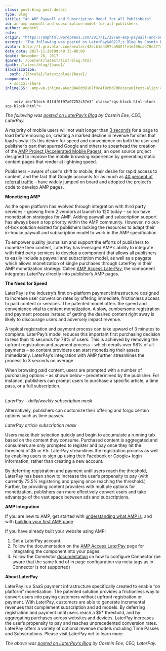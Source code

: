 ```yaml
---
class: post-blog post-detail
type: Blog
$title: "An AMP Paywall and Subscription Model for All Publishers"
id: an-amp-paywall-and-subscription-model-for-all-publishers
author: amphtml
role: 
origin: "https://amphtml.wordpress.com/2017/11/28/an-amp-paywall-and-subscription-model-for-all-publishers/amp/"
excerpt: "The following was posted on LaterPay&#8217;s Blog by Cosmin Ene, CEO, LaterPay. A majority of mobile users will not wait longer than 3 seconds for a page to load before moving on, creating a marked decline in revenue for sites that load slowly. It’s this desire for speed and convenience on both the user and publisher’s part that spurred [&#8230;]"
avatar: http://1.gravatar.com/avatar/42ecb1ea497ca9d0ffe1e406cae70e27?s=96&d=identicon&r=G
date_data: 2017-11-28T09:49:35-08:00
$date: November 28, 2017
$parent: /content/latest/list-blog.html
$path: /latest/blog/{base}/
$localization:
  path: /{locale}/latest/blog/{base}/
components:
  - social-share
inlineCSS: .amp-wp-inline-a6ec8840dd8107f0c4f9cbd7d00cece0{text-align:center;}
---
```


<div class="amp-wp-article-content">

		<div id="block-81fdf6f97a07252c57e3" class="sqs-block html-block sqs-block-html">
<div class="sqs-block-content">
<p><em>The following was <a href="https://www.laterpay.net/blog/2017/11/28/an-amp-paywall-and-subscription-model-for-all-publishers" target="_blank" rel="noopener">posted on LaterPay’s Blog</a> by Cosmin Ene, CEO, LaterPay.</em></p>
<p>A majority of mobile users will not wait longer than <a href="https://www.ampproject.org/learn/overview/#video">3 seconds</a> for a page to load before moving on, creating a marked decline in revenue for sites that load slowly. It’s this desire for speed and convenience on both the user and publisher’s part that spurred Google and others to spearhead the creation of the <a href="https://www.ampproject.org/">AMP Project (Accelerated Mobile Pages)</a>, an open source project designed to improve the mobile browsing experience by generating static content pages that render at lightning speed.</p>
<p>Publishers – aware of user’s shift to mobile, their desire for rapid access to content, and the fact that Google accounts for as much as <a href="https://digiday.com/media/publishers-excited-google-amp-traffic-wonder-revenue-will-follow/">40 percent of referral traffic</a> – have widely jumped on board and adopted the project’s code to develop AMP pages.</p>
<p><strong>Monetizing AMP</strong></p>
<p>As the open platform has evolved through integration with third party services – growing from 2 vendors at launch to 120 today – so too have monetization strategies for AMP. Adding paywall and subscription support has always been a top priority within the AMP community. However, no out-of-box solution existed for publishers lacking the resources to adapt their in-house paywall and subscription model to work in the AMP specification.</p>
<p>To empower quality journalism and support the efforts of publishers to monetize their content, LaterPay has leveraged AMP’s ability to integrate with third party services to develop a component that allows all publishers to easily include a paywall and subscription model, as well as a paygate which allows monetization of single purchases through LaterPay in their AMP monetization strategy. Called <a href="https://www.ampproject.org/docs/reference/components/amp-access-laterpay">AMP Access LaterPay</a>, the component integrates LaterPay directly into publisher’s AMP pages.</p>
<p><strong>The Need for Speed</strong></p>
<p>LaterPay is the industry’s first on-platform payment infrastructure designed to increase user conversion rates by offering immediate, frictionless access to paid content or services. The patented model offers the speed and convenience vital to content monetization. A slow, cumbersome registration and payment process instead of getting the desired content right away is likely to discourage users and adversely impact revenue.</p>
<p>A typical registration and payment process can take upward of 3 minutes to complete. LaterPay’s model reduces this important first purchasing decision to less than 10 seconds for 78% of users. This is achieved by removing the upfront registration and payment process – which derails over 98% of all payments – so content providers can start monetizing their assets immediately. LaterPay’s integration with AMP further streamlines the process to 3 seconds on average.</p>
<p>When browsing paid content, users are prompted with a number of purchasing options – as shown below – predetermined by the publisher. For instance, publishers can prompt users to purchase a specific article, a time pass, or a full subscription.</p>
<p class="amp-wp-inline-a6ec8840dd8107f0c4f9cbd7d00cece0"><span class="amp-wp-inline-a6ec8840dd8107f0c4f9cbd7d00cece0"><amp-img class="alignnone size-large wp-image-1901 amp-wp-enforced-sizes" src="https://amphtml.files.wordpress.com/2017/11/laterpay_image_article_daily_weekly_sub.png?w=660&amp;h=877" alt="LaterPay_Image_Article_Daily_Weekly_Sub" srcset="https://amphtml.files.wordpress.com/2017/11/laterpay_image_article_daily_weekly_sub.png?w=660&amp;h=877 660w, https://amphtml.files.wordpress.com/2017/11/laterpay_image_article_daily_weekly_sub.png?w=113&amp;h=150 113w, https://amphtml.files.wordpress.com/2017/11/laterpay_image_article_daily_weekly_sub.png?w=226&amp;h=300 226w, https://amphtml.files.wordpress.com/2017/11/laterpay_image_article_daily_weekly_sub.png?w=768&amp;h=1021 768w, https://amphtml.files.wordpress.com/2017/11/laterpay_image_article_daily_weekly_sub.png?w=771&amp;h=1024 771w, https://amphtml.files.wordpress.com/2017/11/laterpay_image_article_daily_weekly_sub.png 1070w" sizes="(min-width: 660px) 660px, 100vw" width="660" height="877"></amp-img><br/><em>LaterPay – daily/weekly subscription mask</em></span></p>
</div>
</div>
<div id="block-yui_3_17_2_1_1511873004377_46542" class="sqs-block html-block sqs-block-html">
<div class="sqs-block-content">
Alternatively, publishers can customize their offering and forgo certain options such as time passes.
<p><amp-img class="aligncenter size-full wp-image-1902 amp-wp-enforced-sizes" src="https://amphtml.files.wordpress.com/2017/11/laterpay_image_article_sub.png?w=660" alt="LaterPay_Image_Article_Sub" srcset="https://amphtml.files.wordpress.com/2017/11/laterpay_image_article_sub.png?w=660 660w, https://amphtml.files.wordpress.com/2017/11/laterpay_image_article_sub.png?w=150 150w, https://amphtml.files.wordpress.com/2017/11/laterpay_image_article_sub.png?w=300 300w, https://amphtml.files.wordpress.com/2017/11/laterpay_image_article_sub.png?w=768 768w, https://amphtml.files.wordpress.com/2017/11/laterpay_image_article_sub.png?w=1024 1024w, https://amphtml.files.wordpress.com/2017/11/laterpay_image_article_sub.png 1060w" sizes="(min-width: 660px) 660px, 100vw" width="660" height="639"></amp-img></p>
</div>
</div>
<div id="block-yui_3_17_2_1_1511873004377_41533" class="sqs-block image-block sqs-block-image sqs-text-ready">
<div id="yui_3_17_2_1_1511890880208_117" class="sqs-block-content">
<div id="yui_3_17_2_1_1511890880208_116" class="image-block-outer-wrapper layout-caption-below design-layout-inline">
<div id="yui_3_17_2_1_1511890880208_115" class="intrinsic">
<div class="image-caption-wrapper">
<div class="image-caption">
<p class="amp-wp-inline-a6ec8840dd8107f0c4f9cbd7d00cece0"><em>LaterPay article subscription mask</em></p>
</div>
</div>
</div>
</div>
</div>
</div>
<div id="block-yui_3_17_2_1_1511873004377_41813" class="sqs-block html-block sqs-block-html">
<div class="sqs-block-content">
Users make their selection quickly and begin to accumulate a running tab based on the content they consume. Purchased content is aggregated and consumers are only prompted to register and pay once they hit the threshold of $5 or €5. LaterPay streamlines the registration process as well by enabling users to sign up using their Facebook or Google+ login information, rather than creating a new account.
<p>By deferring registration and payment until users reach the threshold, LaterPay has been show to increase the user’s propensity to pay (with currently 75.5% registering and paying once reaching the threshold.) Further, by providing content providers with multiple options for monetization, publishers can more effectively convert users and take advantage of the vast space between ads and subscriptions.</p>
<p><strong>AMP Integration</strong></p>
<p>If you are new to AMP, get started with <a href="https://www.ampproject.org/learn/overview/">understanding what AMP is</a>, and with <a href="https://www.ampproject.org/docs/tutorials/create">building your first AMP page</a>.</p>
<p>If you have already built your website using AMP:</p>
<ol><li>Get a LaterPay account.</li>
<li>Follow the documentation on the <a href="https://www.ampproject.org/docs/reference/components/amp-access-laterpay">AMP Access LaterPay</a> page for integrating the component into your pages.</li>
<li>Follow the Connector <a href="https://connectormwi.laterpay.net/docs/index.html">documentation</a> on how to configure Connector (be aware that the same kind of in page configuration via meta tags as in Connector is not supported)</li>
</ol><p><strong>About LaterPay</strong></p>
<p>LaterPay is a SaaS payment infrastructure specifically created to enable “on platform” monetization. The patented solution provides a frictionless way to convert users into paying customers without upfront registration or payment. With LaterPay, customers are able to generate incremental revenues that complement subscription and ad models. By deferring registration and payment until users reach a $5* threshold, and by aggregating purchases across websites and devices, LaterPay increases the user’s propensity to pay and reaches unprecedented conversion rates. LaterPay offers a variety of optional revenue models including Time Passes and Subscriptions. Please visit LaterPay.net to learn more.</p>
<p><em>The above was <a href="https://www.laterpay.net/blog/2017/11/28/an-amp-paywall-and-subscription-model-for-all-publishers" target="_blank" rel="noopener">posted on LaterPay’s Blog</a> by Cosmin Ene, CEO, LaterPay.</em></p>
</div>
</div>
	</div>

	


</div>

